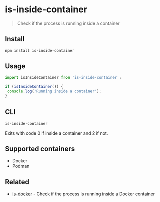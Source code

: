 # is-inside-container

> Check if the process is running inside a container

## Install

```sh
npm install is-inside-container
```

## Usage

```js
import isInsideContainer from 'is-inside-container';

if (isInsideContainer()) {
 console.log('Running inside a container');
}
```

## CLI

```sh
is-inside-container
```

Exits with code 0 if inside a container and 2 if not.

## Supported containers

- Docker
- Podman

## Related

- [is-docker](https://github.com/sindresorhus/is-docker) - Check if the process is running inside a Docker container

